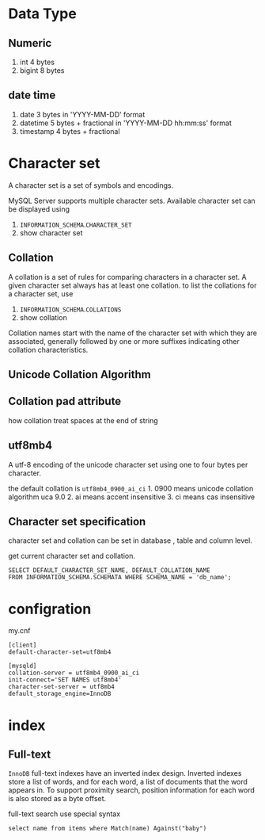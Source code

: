 # Data Type

## Numeric

1. int      4 bytes     
2. bigint   8 bytes

## date time
1. date             3 bytes     in 'YYYY-MM-DD' format
2. datetime         5 bytes + fractional     in 'YYYY-MM-DD hh:mm:ss' format
3. timestamp        4 bytes + fractional

# Character set
A character set is a set of symbols and encodings.


MySQL Server supports multiple character sets. Available character set can be displayed using 
1. `INFORMATION_SCHEMA`.`CHARACTER_SET`
2. show character set


## Collation
A collation is a set of rules for comparing characters in a character set.
A given character set always has at least one collation. to list the collations for a character set, use 
1. `INFORMATION_SCHEMA`.`COLLATIONS`
2. show collation

Collation names start with the name of the character set with which they are associated, generally followed by one or more suffixes indicating other collation characteristics.

## Unicode Collation Algorithm

## Collation pad attribute
how collation treat spaces at the end of string

## utf8mb4 
A utf-8 encoding of the unicode character set using one to four bytes per character.

the default collation is `utf8mb4_0900_ai_ci`
    1. 0900 means unicode collation algorithm uca 9.0
    2. ai means accent insensitive
    3. ci means cas insensitive

## Character set specification
character set and collation can be set in database , table and column level.

get current character set and collation.
```
SELECT DEFAULT_CHARACTER_SET_NAME, DEFAULT_COLLATION_NAME
FROM INFORMATION_SCHEMA.SCHEMATA WHERE SCHEMA_NAME = 'db_name';
```


# configration

my.cnf
```
[client]
default-character-set=utf8mb4

[mysqld]
collation-server = utf8mb4_0900_ai_ci
init-connect='SET NAMES utf8mb4'
character-set-server = utf8mb4
default_storage_engine=InnoDB
```

# index

## Full-text

`InnoDB` full-text indexes have an inverted index design. Inverted indexes store a list of words, and for each word, a list of documents that the word appears in. To support proximity search, position information for each word is also stored as a byte offset.

full-text search use special syntax 
```
select name from items where Match(name) Against("baby")
```






